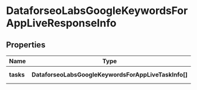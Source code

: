# DataforseoLabsGoogleKeywordsForAppLiveResponseInfo

## Properties

| Name | Type | Description | Notes |
|------------ | ------------- | ------------- | -------------|
**tasks** | **DataforseoLabsGoogleKeywordsForAppLiveTaskInfo[]** | array of tasks |[optional]|